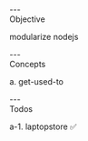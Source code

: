 ---\
Objective

modularize nodejs



---\
Concepts



a. get-used-to



---\
Todos

a-1. laptopstore :white_check_mark:
